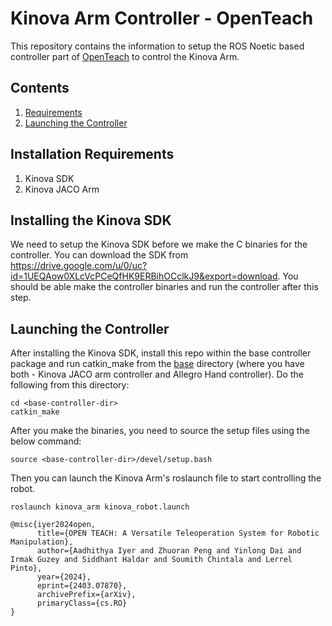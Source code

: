 # Kinova Arm Controller - OpenTeach
This repository contains the information to setup the ROS Noetic based controller part of [OpenTeach](https://open-teach.github.io/) to control the Kinova Arm. 

## Contents
1. [Requirements](#requirements)
2. [Launching the Controller](#launch-controller)

## Installation Requirements <a name="requirements"></a>
1. Kinova SDK
1. Kinova JACO Arm

## Installing the Kinova SDK
We need to setup the Kinova SDK before we make the C binaries for the controller. You can download the SDK from https://drive.google.com/u/0/uc?id=1UEQAow0XLcVcPCeQfHK9ERBihOCclkJ9&export=download. You should be able make the controller binaries and run the controller after this step.

## Launching the Controller <a name="launch-controller"></a>
After installing the Kinova SDK,  install this repo within the base controller package and run catkin_make from the [base](https://github.com/NYU-robot-learning/OpenTeach-Controllers) directory (where you have both - Kinova JACO arm controller and Allegro Hand controller). Do the following from this directory:
```
cd <base-controller-dir>
catkin_make
```
After you make the binaries, you need to source the setup files using the below command:
```
source <base-controller-dir>/devel/setup.bash
```
Then you can launch the Kinova Arm's roslaunch file to start controlling the robot.
```
roslaunch kinova_arm kinova_robot.launch
```

```
@misc{iyer2024open,
      title={OPEN TEACH: A Versatile Teleoperation System for Robotic Manipulation}, 
      author={Aadhithya Iyer and Zhuoran Peng and Yinlong Dai and Irmak Guzey and Siddhant Haldar and Soumith Chintala and Lerrel Pinto},
      year={2024},
      eprint={2403.07870},
      archivePrefix={arXiv},
      primaryClass={cs.RO}
}

